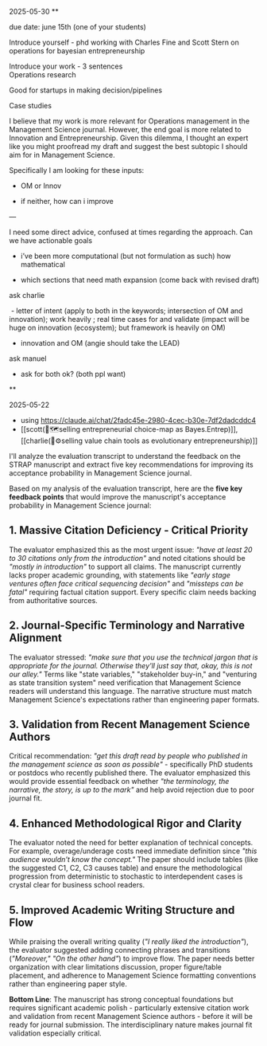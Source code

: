 2025-05-30
**

due date: june 15th (one of your students) 

Introduce yourself - phd working with Charles Fine and Scott Stern on operations for bayesian entrepreneurship

  

Introduce your work - 3 sentences  
Operations research

Good for startups in making decision/pipelines

Case studies

  

I believe that my work is more relevant for Operations management in the Management Science journal. However, the end goal is more related to Innovation and Entrepreneurship. Given this dilemma, I thought an expert like you might proofread my draft and suggest the best subtopic I should aim for in Management Science.

  

Specifically I am looking for these inputs:

- OM or Innov
    
- if neither, how can i improve
    

—

I need some direct advice, confused at times regarding the approach. Can we have actionable goals

- i’ve been more computational (but not formulation as such) how mathematical 
    
- which sections that need math expansion (come back with revised draft)
    

  

ask charlie

 - letter of intent (apply to both in the keywords; intersection of OM and innovation); work heavily ; real time cases for and validate (impact will be huge on innovation (ecosystem); but framework is heavily on OM)

- innovation and OM (angie should take the LEAD)

  
  

ask manuel

- ask for both ok? (both ppl want)
    

**

2025-05-22
- using https://claude.ai/chat/2fadc45e-2980-4cec-b30e-7df2dadcddc4
- [[scott(🧭🗺️selling entrepreneurial choice-map as Bayes.Entrep)]], [[charlie(🧬⚙️selling value chain tools as evolutionary entrepreneurship)]]

I'll analyze the evaluation transcript to understand the feedback on the STRAP manuscript and extract five key recommendations for improving its acceptance probability in Management Science journal.

Based on my analysis of the evaluation transcript, here are the **five key feedback points** that would improve the manuscript's acceptance probability in Management Science journal:

## 1. **Massive Citation Deficiency - Critical Priority**

The evaluator emphasized this as the most urgent issue: _"have at least 20 to 30 citations only from the introduction"_ and noted citations should be _"mostly in introduction"_ to support all claims. The manuscript currently lacks proper academic grounding, with statements like _"early stage ventures often face critical sequencing decision"_ and _"missteps can be fatal"_ requiring factual citation support. Every specific claim needs backing from authoritative sources.

## 2. **Journal-Specific Terminology and Narrative Alignment**

The evaluator stressed: _"make sure that you use the technical jargon that is appropriate for the journal. Otherwise they'll just say that, okay, this is not our alley."_ Terms like "state variables," "stakeholder buy-in," and "venturing as state transition system" need verification that Management Science readers will understand this language. The narrative structure must match Management Science's expectations rather than engineering paper formats.

## 3. **Validation from Recent Management Science Authors**

Critical recommendation: _"get this draft read by people who published in the management science as soon as possible"_ - specifically PhD students or postdocs who recently published there. The evaluator emphasized this would provide essential feedback on whether _"the terminology, the narrative, the story, is up to the mark"_ and help avoid rejection due to poor journal fit.

## 4. **Enhanced Methodological Rigor and Clarity**

The evaluator noted the need for better explanation of technical concepts. For example, overage/underage costs need immediate definition since _"this audience wouldn't know the concept."_ The paper should include tables (like the suggested C1, C2, C3 causes table) and ensure the methodological progression from deterministic to stochastic to interdependent cases is crystal clear for business school readers.

## 5. **Improved Academic Writing Structure and Flow**

While praising the overall writing quality (_"I really liked the introduction"_), the evaluator suggested adding connecting phrases and transitions (_"Moreover," "On the other hand"_) to improve flow. The paper needs better organization with clear limitations discussion, proper figure/table placement, and adherence to Management Science formatting conventions rather than engineering paper style.

**Bottom Line**: The manuscript has strong conceptual foundations but requires significant academic polish - particularly extensive citation work and validation from recent Management Science authors - before it will be ready for journal submission. The interdisciplinary nature makes journal fit validation especially critical.